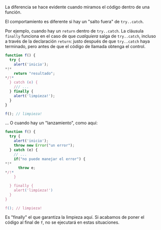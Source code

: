 La diferencia se hace evidente cuando miramos el código dentro de una función.

El comportamiento es diferente si hay un "salto fuera" de `try..catch`.

Por ejemplo, cuando hay un `return` dentro de `try..catch`. La cláusula `finally` funciona en el caso de que *cualquiera* salga de `try..catch`, incluso a través de la declaración `return`: justo después de que `try..catch` haya terminado, pero antes de que el código de llamada obtenga el control.

```js run
function f() {
  try {
    alert('inicio');
*!*
    return "resultado";
*/!*
  } catch (e) {
    /// ...
  } finally {
    alert('limpieza!');
  }
}

f(); // limpieza!
```

... O cuando hay un "lanzamiento", como aquí:

```js run
function f() {
  try {
    alert('inicio');
    throw new Error("un error");
  } catch (e) {
    // ...
    if("no puede manejar el error") {
*!*
      throw e;
*/!*
    }

  } finally {
    alert('limpieza!')
  }
}

f(); // limpieza!
```

Es "finally" el que garantiza la limpieza aquí. Si acabamos de poner el código al final de `f`, no se ejecutará en estas situaciones.

